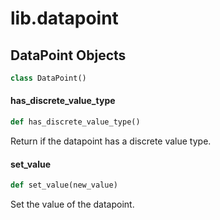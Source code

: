 <a id="lib.datapoint"></a>

# lib.datapoint

<a id="lib.datapoint.DataPoint"></a>

## DataPoint Objects

```python
class DataPoint()
```

<a id="lib.datapoint.DataPoint.has_discrete_value_type"></a>

#### has\_discrete\_value\_type

```python
def has_discrete_value_type()
```

Return if the datapoint has a discrete value type.

<a id="lib.datapoint.DataPoint.set_value"></a>

#### set\_value

```python
def set_value(new_value)
```

Set the value of the datapoint.

